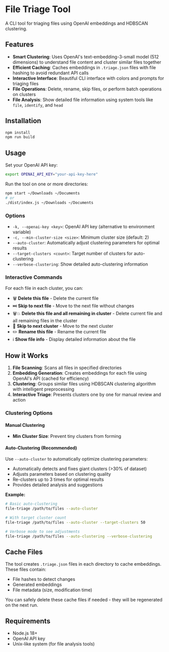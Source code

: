 # File Triage Tool

A CLI tool for triaging files using OpenAI embeddings and HDBSCAN clustering.

## Features

- **Smart Clustering**: Uses OpenAI's text-embedding-3-small model (512 dimensions) to understand file content and cluster similar files together
- **Efficient Caching**: Caches embeddings in `.triage.json` files with file hashing to avoid redundant API calls
- **Interactive Interface**: Beautiful CLI interface with colors and prompts for triaging files
- **File Operations**: Delete, rename, skip files, or perform batch operations on clusters
- **File Analysis**: Show detailed file information using system tools like `file`, `identify`, and `head`

## Installation

```bash
npm install
npm run build
```

## Usage

Set your OpenAI API key:

```bash
export OPENAI_API_KEY="your-api-key-here"
```

Run the tool on one or more directories:

```bash
npm start ~/Downloads ~/Documents
# or
./dist/index.js ~/Downloads ~/Documents
```

### Options

- `-k, --openai-key <key>`: OpenAI API key (alternative to environment variable)
- `-c, --min-cluster-size <size>`: Minimum cluster size (default: 2)
- `--auto-cluster`: Automatically adjust clustering parameters for optimal results
- `--target-clusters <count>`: Target number of clusters for auto-clustering
- `--verbose-clustering`: Show detailed auto-clustering information

### Interactive Commands

For each file in each cluster, you can:

- 🗑️ **Delete this file** - Delete the current file
- ⏭️ **Skip to next file** - Move to the next file without changes
- 🗑️💥 **Delete this file and all remaining in cluster** - Delete current file and all remaining files in the cluster
- 🚫 **Skip to next cluster** - Move to the next cluster
- ✏️ **Rename this file** - Rename the current file
- ℹ️ **Show file info** - Display detailed information about the file

## How it Works

1. **File Scanning**: Scans all files in specified directories
2. **Embedding Generation**: Creates embeddings for each file using OpenAI's API (cached for efficiency)
3. **Clustering**: Groups similar files using HDBSCAN clustering algorithm with intelligent preprocessing
4. **Interactive Triage**: Presents clusters one by one for manual review and action

### Clustering Options

#### **Manual Clustering**

- **Min Cluster Size**: Prevent tiny clusters from forming

#### **Auto-Clustering (Recommended)**

Use `--auto-cluster` to automatically optimize clustering parameters:

- Automatically detects and fixes giant clusters (>30% of dataset)
- Adjusts parameters based on clustering quality
- Re-clusters up to 3 times for optimal results
- Provides detailed analysis and suggestions

**Example:**

```bash
# Basic auto-clustering
file-triage /path/to/files --auto-cluster

# With target cluster count
file-triage /path/to/files --auto-cluster --target-clusters 50

# Verbose mode to see adjustments
file-triage /path/to/files --auto-clustering --verbose-clustering
```

## Cache Files

The tool creates `.triage.json` files in each directory to cache embeddings. These files contain:

- File hashes to detect changes
- Generated embeddings
- File metadata (size, modification time)

You can safely delete these cache files if needed - they will be regenerated on the next run.

## Requirements

- Node.js 18+
- OpenAI API key
- Unix-like system (for file analysis tools)
